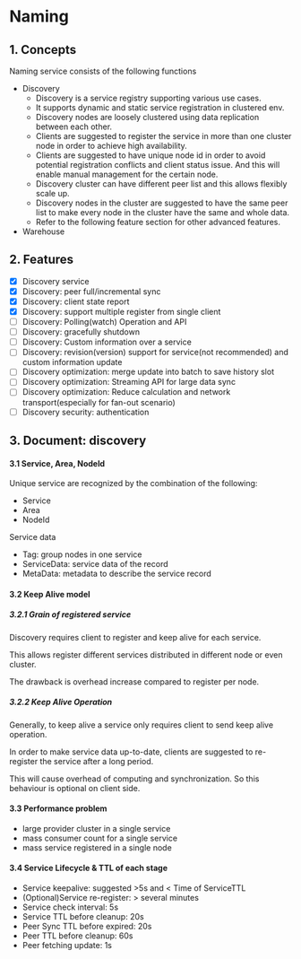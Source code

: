 # Naming

## 1. Concepts

Naming service consists of the following functions

* Discovery
    * Discovery is a service registry supporting various use cases.
    * It supports dynamic and static service registration in clustered env.
    * Discovery nodes are loosely clustered using data replication between each other.
    * Clients are suggested to register the service in more than one cluster node in order to achieve high availability.
    * Clients are suggested to have unique node id in order to avoid potential registration conflicts and client status
      issue. And this will enable manual management for the certain node.
    * Discovery cluster can have different peer list and this allows flexibly scale up.
    * Discovery nodes in the cluster are suggested to have the same peer list to make every node in the cluster have the
      same and whole data.
    * Refer to the following feature section for other advanced features.
* Warehouse

## 2. Features

* [X] Discovery service
* [X] Discovery: peer full/incremental sync
* [X] Discovery: client state report
* [X] Discovery: support multiple register from single client
* [ ] Discovery: Polling(watch) Operation and API
* [ ] Discovery: gracefully shutdown
* [ ] Discovery: Custom information over a service
* [ ] Discovery: revision(version) support for service(not recommended) and custom information update
* [ ] Discovery optimization: merge update into batch to save history slot
* [ ] Discovery optimization: Streaming API for large data sync
* [ ] Discovery optimization: Reduce calculation and network transport(especially for fan-out scenario)
* [ ] Discovery security: authentication

## 3. Document: discovery

#### 3.1 Service, Area, NodeId

Unique service are recognized by the combination of the following:

* Service
* Area
* NodeId

Service data

* Tag: group nodes in one service
* ServiceData: service data of the record
* MetaData: metadata to describe the service record

#### 3.2 Keep Alive model


##### 3.2.1 Grain of registered service

Discovery requires client to register and keep alive for each service.

This allows register different services distributed in different node or even cluster.

The drawback is overhead increase compared to register per node.

##### 3.2.2 Keep Alive Operation

Generally, to keep alive a service only requires client to send keep alive operation.

In order to make service data up-to-date, clients are suggested to re-register the service after a long period.

This will cause overhead of computing and synchronization. So this behaviour is optional on client side.

#### 3.3 Performance problem

* large provider cluster in a single service
* mass consumer count for a single service
* mass service registered in a single node

#### 3.4 Service Lifecycle & TTL of each stage

* Service keepalive: suggested >5s and < Time of ServiceTTL
* (Optional)Service re-register: > several minutes
* Service check interval: 5s
* Service TTL before cleanup: 20s
* Peer Sync TTL before expired: 20s
* Peer TTL before cleanup: 60s
* Peer fetching update: 1s
